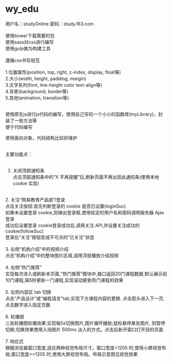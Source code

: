 # wy_edu

用户名：studyOnline 密码：study.163.com<br>
<br>
使用bower下载需要的包<br>
使用sass对css进行编写<br>
使用gulp做为构建工具<br>
<br>
遵循css书写规范<br>
<br>
1.位置属性(position, top, right, z-index, display, float等)<br>
2.大小(width, height, padding, margin)<br>
3.文字系列(font, line-height color text-align等)<br>
4.背景(background, border等)<br>
5.其他(animation, transition等)<br>
<br>

使用原生js进行js代码的编写，使用自己写的一个小小的函数库(myLibrary)，封装了一些方法等<br>
便于代码编写<br>

使用面向对象，代码结构比较好维护<br>
<br>

主要功能点：<br>
<br>
1. 关闭顶部通知条<br>
点击顶部通知条中的“X 不再提醒”后,刷新页面不再出现此通知条(使用本地 cookie 实现)<br>
<br>
2. 关注“网易教育产品部”/登录<br>
点击关注按钮:首先判断登录的 cookie 是否已设置(loginSuc)<br>
如果未设置登录 cookie,则弹出登录框,使用给定的用户名和密码调用服务器 Ajax 登录<br>
成功后设置登录 cookie登录成功后,调用关注 API,并设置关注成功的 cookie(followSuc)<br>
登录后“关注”按钮变成不可点的“已关注”状态<br>
<br>
3. 右侧“机构介绍”中的视频介绍<br>
点击“机构介绍”中的整块图片区域,调用浮层播放介绍视频<br>
<br>
4. 右侧“热门推荐”<br>
实现每次进入或刷新本页面,“热门推荐”模块中,接口返回20门课程数据,默认展示前10门课程,隔5秒更新一门课程,实现滚动更新热门课程的效果<br>
<br>
5. 左侧内容区 tab 切换<br>
点击“产品设计”或“编程语言”tab,实现下方课程内容的更换. 点击箭头进入下一页,点击数字进入指定页数<br>
<br>
6. 轮播图<br>
三张轮播图轮播效果:实现每5s切换图片,图片循环播放;鼠标悬停某张图片, 则暂停切换;切换效果使用入场图片 500ms 淡入的方式。点击后新开窗口打开目的页面<br>
<br>
7. 响应式<br>
根据浏览器窗口宽度,适应两种视觉布局尺寸。窗口宽度<1205 时,使用小屏视觉布局;窗口宽度>=1205 时,使用大屏视觉布局。布局示意图见视觉效果<br>
<br>
